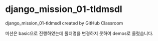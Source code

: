 # django_mission_01-tldmsdl
django_mission_01-tldmsdl created by GitHub Classroom

  미션은 basic으로 진행하였는데 폴더명을 변경하지 못하여 demos로 올렸습니다.
